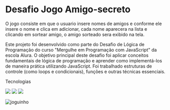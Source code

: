 # Desafio Jogo Amigo-secreto
O jogo consiste em que o usuario insere nomes de amigos e conforme ele insere o nome e clica em adicionar, cada nome aparecera na lista 
e clicando em sortear amigo, o amigo sorteado sera exibido na tela.

 Este projeto foi desenvolvido como parte do Desafio de Lógica de Programação do curso "Mergulhe em Programação com JavaScript" da escola Alura. 
 O objetivo principal deste desafio foi aplicar conceitos fundamentais de lógica de programação e aprender como implementá-los de maneira prática utilizando JavaScript.
 Foi trabalhado estruturas de controle (como loops e condicionais), funções e outras técnicas essenciais.

Tecnologias
<div>
  <img src="https://img.shields.io/badge/HTML-239120?style=for-the-badge&logo=html5&logoColor=white">
  <img src="https://img.shields.io/badge/CSS-239120?&style=for-the-badge&logo=css3&logoColor=white">
  <img src="https://img.shields.io/badge/JavaScript-F7DF1E?style=for-the-badge&logo=javascript&logoColor=black">
</div>

 
 
![joguinho](https://github.com/user-attachments/assets/e47108a0-b745-4c0c-9031-6a2c2d5d606f)
